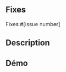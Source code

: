 <!-- NOM DE LA PR = numero du ticket/type-nom du ticket-->

## Fixes

<!-- Si la PR ne résout pas complètement l'issue, remplacer 'Fixes' par 'Related to'. -->
<!-- S'il n'y a pas d'issue existante, merci de bien vouloir créer une issue avant de créer cette pull request. -->

Fixes #[issue number]

## Description

<!-- Décrire de manière concise ce que fait la pull request -->

## Démo

<!-- Si la modification est visuelle sur l'application (modification de style ou ajout de feature visuelle), ajouter une photo ou vidéo -->
<!-- S'il n'y a ni photo ni vidéo à associer à cette PR, supprimer cette section entièrement -->
